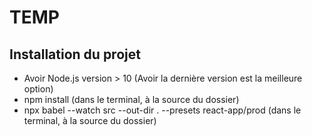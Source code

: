 # TEMP

## Installation du projet
- Avoir Node.js version > 10 (Avoir la dernière version est la meilleure option)
- npm install (dans le terminal, à la source du dossier)
- npx babel --watch src --out-dir . --presets react-app/prod (dans le terminal, à la source du dossier)